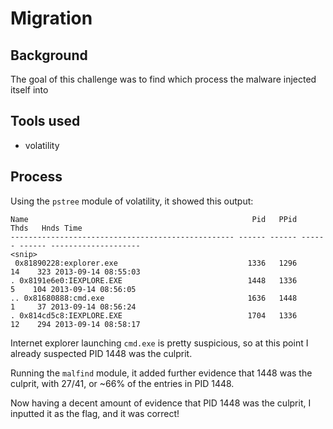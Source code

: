 Migration
=========

Background
----------
The goal of this challenge was to find which process the malware injected itself into

Tools used
----------
* volatility

Process
-------
Using the `pstree` module of volatility, it showed this output:
````
Name                                                  Pid   PPid   Thds   Hnds Time
-------------------------------------------------- ------ ------ ------ ------ --------------------
<snip>
 0x81890228:explorer.exe                             1336   1296     14    323 2013-09-14 08:55:03
. 0x8191e6e0:IEXPLORE.EXE                            1448   1336      5    104 2013-09-14 08:56:05
.. 0x81680888:cmd.exe                                1636   1448      1     37 2013-09-14 08:56:24
. 0x814cd5c8:IEXPLORE.EXE                            1704   1336     12    294 2013-09-14 08:58:17
````
Internet explorer launching `cmd.exe` is pretty suspicious, so at this point I already suspected PID 1448 was the culprit.

Running the `malfind` module, it added further evidence that 1448 was the culprit, with 27/41, or ~66% of the entries in PID 1448.

Now having a decent amount of evidence that PID 1448 was the culprit, I inputted it as the flag, and it was correct!
